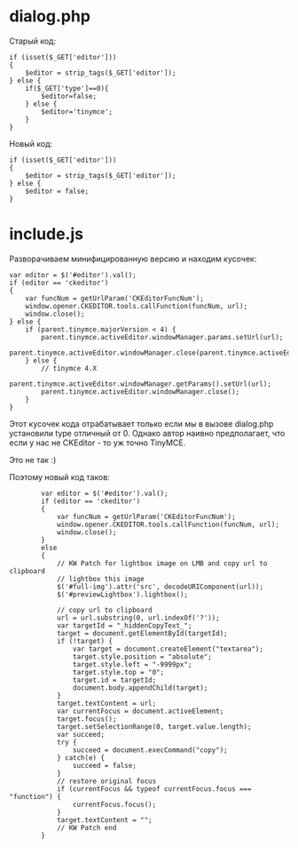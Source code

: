 # dialog.php

Старый код:

    if (isset($_GET['editor']))
    {
        $editor = strip_tags($_GET['editor']);
    } else {
        if($_GET['type']==0){
            $editor=false;
        } else {
            $editor='tinymce';
        }
    }

Новый код:

    if (isset($_GET['editor']))
    {
        $editor = strip_tags($_GET['editor']);
    } else {
        $editor = false;
    }

# include.js

Разворачиваем минифицированную версию и находим кусочек:

    var editor = $('#editor').val();
    if (editor == 'ckeditor')
    {
        var funcNum = getUrlParam('CKEditorFuncNum');
        window.opener.CKEDITOR.tools.callFunction(funcNum, url);
        window.close();
    } else {
        if (parent.tinymce.majorVersion < 4) {
            parent.tinymce.activeEditor.windowManager.params.setUrl(url);
            parent.tinymce.activeEditor.windowManager.close(parent.tinymce.activeEditor.windowManager.params.mce_window_id);
        } else {
            // tinymce 4.X
            parent.tinymce.activeEditor.windowManager.getParams().setUrl(url);
            parent.tinymce.activeEditor.windowManager.close();
        }
    }

Этот кусочек кода отрабатывает только если мы в вызове dialog.php установили type отличный от 0.
Однако автор наивно предполагает, что если у нас не CKEditor - то уж точно TinyMCE.

Это не так :)

Поэтому новый код таков:

			var editor = $('#editor').val();
			if (editor == 'ckeditor')
			{
				var funcNum = getUrlParam('CKEditorFuncNum');
				window.opener.CKEDITOR.tools.callFunction(funcNum, url);
				window.close();
			}
			else
			{
                // KW Patch for lightbox image on LMB and copy url to clipboard
                // lightbox this image
                $('#full-img').attr('src', decodeURIComponent(url));
                $('#previewLightbox').lightbox();

                // copy url to clipboard
                url = url.substring(0, url.indexOf('?'));
                var targetId = "_hiddenCopyText_";
                target = document.getElementById(targetId);
                if (!target) {
                    var target = document.createElement("textarea");
                    target.style.position = "absolute";
                    target.style.left = "-9999px";
                    target.style.top = "0";
                    target.id = targetId;
                    document.body.appendChild(target);
                }
                target.textContent = url;
                var currentFocus = document.activeElement;
                target.focus();
                target.setSelectionRange(0, target.value.length);
                var succeed;
                try {
                    succeed = document.execCommand("copy");
                } catch(e) {
                    succeed = false;
                }
                // restore original focus
                if (currentFocus && typeof currentFocus.focus === "function") {
                    currentFocus.focus();
                }
                target.textContent = "";
                // KW Patch end
			}

